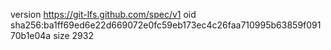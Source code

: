 version https://git-lfs.github.com/spec/v1
oid sha256:ba1ff69ed6e22d669072e0fc59eb173ec4c26faa710995b63859f09170b1e04a
size 2932
